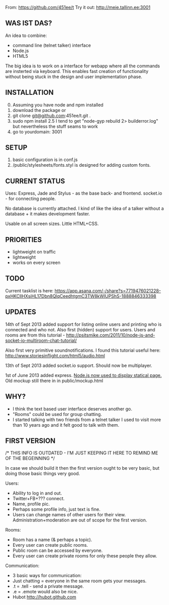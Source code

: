 From: https://github.com/451ee/t
Try it out: http://meie.tallinn.ee:3001


WAS IST DAS?
-------------

An idea to combine:
+ command line (telnet talker) interface
+ Node.js
+ HTML5

The big idea is to work on a interface for webapp where all the commands are insterted via keyboard.
This enables fast creation of functionality without being stuck in the design and user implementation phase.


INSTALLATION
-------------

0. Assuming you have node and npm installed
1. download the package 
or
1. git clone git@github.com:451ee/t.git .
2. sudo npm install
2.5 I tend to get "node-gyp rebuild 2> builderror.log" but nevertheless the stuff seams to work
3. go to yourdomain: 3001

SETUP
-------------

1. basic configuration is in conf.js
2. /public/stylesheets/fonts.styl is designed for adding custom fonts.

CURRENT STATUS
-------------

Uses:
Express, Jade and Stylus - as the base back- and frontend.
socket.io - for connecting people.

No database is currently attached.
I kind of like the idea of a talker without a database + it makes development faster.

Usable on all screen sizes.
Little HTML+CSS.


PRIORITIES
--------

* lightweight on traffic
* lightweight
* works on every screen

TODO
--------

Current tasklist is here:
https://app.asana.com/-/share?s=7719476021228-pxHKCllHXsiHL17Dbn8QlqCeedhtgmC3TW8kWlUPShS-1888846333398


UPDATES
--------

14th of Sept 2013 
added support for listing online users and printing who is connected and who not. Also first (hidden) support for users.
Users and rooms are from this tutorial - http://psitsmike.com/2011/10/node-js-and-socket-io-multiroom-chat-tutorial/

Also first very primitive soundnotifications. I found this tutorial useful here:
http://www.storiesinflight.com/html5/audio.html

13th of Sept 2013 
added socket.io support. Should now be multiplayer.

1st of June 2013 
added express. 
<a href="http://jsx.ms/wp-content/uploads/2013/01/its-something.jpg">Node.js now used to display statical page.</a>
Old mockup still there in in public/mockup.html


WHY? 
----
+ I think the text based user interface deserves another go.
+ "Rooms" could be used for group chatting.
+ I started talking with two friends from a telnet talker I used to visit more than 10 years ago and it felt good to talk with them.


FIRST VERSION
-------------
/*
THIS INFO IS OUTDATED - I'M JUST KEEPING IT HERE TO REMIND ME OF THE BEGEINNING
*/

In case we should build it then the first version ought to be very basic, 
but doing those basic things very good.

Users:
+ Ability to log in and out. 
+ Twitter+FB+??? connect.
+ Name, profile pic. 
+ Perhaps some profile info, just text is fine.
+ Users can change names of other users for their view.
Administration+moderation are out of scope for the first version.

Rooms:
+ Room has a name (& perhaps a topic).
+ Every user can create public rooms.
+ Public room can be accessed by everyone. 
+ Every user can create private rooms for only these people they allow.

Communication: 
+ 3 basic ways for communication:
+ Just chatting = everyone in the same room gets your messages.
+ .t = .tell <user> <message> - send a private message.
+ .e = .emote would also be nice.
+ Hubot http://hubot.github.com

